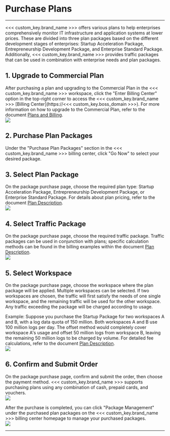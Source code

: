 # Purchase Plans
---

<<< custom_key.brand_name >>> offers various plans to help enterprises comprehensively monitor IT infrastructure and application systems at lower prices. These are divided into three plan packages based on the different development stages of enterprises: Startup Acceleration Package, Entrepreneurship Development Package, and Enterprise Standard Package. Additionally, <<< custom_key.brand_name >>> provides traffic packages that can be used in combination with enterprise needs and plan packages.

<a name="SFSA6"></a>
## 1. Upgrade to Commercial Plan

After purchasing a plan and upgrading to the Commercial Plan in the <<< custom_key.brand_name >>> workspace, click the "Enter Billing Center" option in the top-right corner to access the <<< custom_key.brand_name >>> [Billing Center](https://<<< custom_key.boss_domain >>>). For more information on how to upgrade to the Commercial Plan, refer to the document [Plans and Billing](../../../../billing/index.md).<br />![](../../../img/11.account_center_10.png)
<a name="tr5vY"></a>
## 2. Purchase Plan Packages

Under the "Purchase Plan Packages" section in the <<< custom_key.brand_name >>> billing center, click "Go Now" to select your desired package.<br />
<a name="aJWr1"></a>
## 3. Select Plan Package

On the package purchase page, choose the required plan type: Startup Acceleration Package, Entrepreneurship Development Package, or Enterprise Standard Package. For details about plan pricing, refer to the document [Plan Description](../../../../billing/cost-center/account-wallet/yearly-package/index.md).<br />![](../../../img/1.package_3.png)
<a name="EyliR"></a>
## 4. Select Traffic Package

On the package purchase page, choose the required traffic package. Traffic packages can be used in conjunction with plans; specific calculation methods can be found in the billing examples within the document [Plan Description](../../../../billing/cost-center/account-wallet/yearly-package/index.md).<br />![](../../../img/1.package_4.png)
<a name="bepgK"></a>
## 5. Select Workspace

On the package purchase page, choose the workspace where the plan package will be applied. Multiple workspaces can be selected. If two workspaces are chosen, the traffic will first satisfy the needs of one single workspace, and the remaining traffic will be used for the other workspace. Any traffic exceeding the package will be charged according to usage.

Example: Suppose you purchase the Startup Package for two workspaces A and B, with a log data quota of 150 million. Both workspaces A and B use 100 million logs per day. The offset method would completely cover workspace A's usage and offset 50 million logs from workspace B, leaving the remaining 50 million logs to be charged by volume. For detailed fee calculations, refer to the document [Plan Description](../../../../billing/cost-center/account-wallet/yearly-package/index.md).<br />![](../../../img/1.package_5.png)

<a name="swG9V"></a>
## 6. Confirm and Submit Order

On the package purchase page, confirm and submit the order, then choose the payment method. <<< custom_key.brand_name >>> supports purchasing plans using any combination of cash, prepaid cards, and vouchers.<br />![](../../../img/2.fee_package_2.png)

After the purchase is completed, you can click "Package Management" under the purchased plan packages on the <<< custom_key.brand_name >>> billing center homepage to manage your purchased packages.<br />![](../../../img/2.fee_package_3.png)


---
